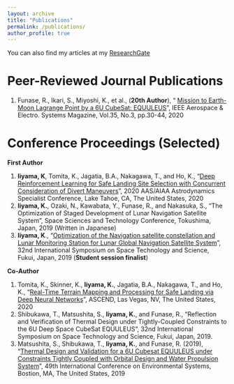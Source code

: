 ```yaml
---
layout: archive
title: "Publications"
permalink: /publications/
author_profile: true
---
```


You can also find my articles at my [ResearchGate](https://www.researchgate.net/profile/Keidai_Iiyama)

Peer-Reviewed Journal Publications
======
1. Funase, R., Ikari, S., Miyoshi, K., et al., (**20th Author**), “ [Mission to Earth-Moon Lagrange Point by a 6U CubeSat: EQUULEUS](https://ieeexplore.ieee.org/abstract/document/9076200)”, IEEE Aerospace & Electro. Systems Magazine, Vol.35, No.3, pp.30-44, 2020

Conference Proceedings (Selected)
======
**First Author**
1. **Iiyama, K**, Tomita, K., Jagatia, B.A., Nakagawa, T., and Ho, K., “[Deep Reinforcement Learning for Safe Landing Site Selection with Concurrent Consideration of Divert Maneuvers](/files/ASC_2020_iiyama.pdf)”, 2020 AAS/AIAA Astrodynamics Specialist Conference, Lake Tahoe, CA, The United States, 2020
2. **Iiyama, K.**, Ozaki, N., Kawabata, Y., Funase, R., and Nakasuka, S., “The Optimization of Staged Development of Lunar Navigation Satellite System”, Space Sciences and Technology Conference, Tokushima, Japan, 2019 (Written in Japanese)
3. **Iiyama, K**., “[Optimization of the Navigation satellite constellation and Lunar Monitoring Station for Lunar Global Navigation Satellite System](/files/ISTS2019.pdf)”, 32nd International Symposium on Space Technology and Science, Fukui, Japan, 2019 (**Student session finalist**)

**Co-Author**
1. Tomita, K., Skinner, K., **Iiyama, K.**, Jagatia, B.A., Nakagawa, T., and Ho, K., “[Real-Time Terrain Mapping and Processing for Safe Landing via Deep Neural Networks](https://arc.aiaa.org/doi/abs/10.2514/6.2020-4150)”, ASCEND, Las Vegas, NV, The United States, 2020 
2. Shibukawa, T., Matsushita, S., **Iiyama, K.**, and Funase, R., “Reflection and Verification of Thermal Design under Tightly-Coupled Constraints to the 6U Deep Space CubeSat EQUULEUS”, 32nd International Symposium on Space Technology and Science, Fukui, Japan, 2019.
3. Matsushita, S., Shibukawa, T., **Iiyama, K.**, and Funase, R. (2019), “[Thermal Design and Validation for a 6U Cubesat EQUULEUS under Constraints Tightly Coupled with Orbital Design and Water Propulsion System](https://ttu-ir.tdl.org/bitstream/handle/2346/84425/ICES-2019-193.pdf?sequence=1&isAllowed=y)”, 49th International Conference on Environmental Systems, Bostion, MA, The United States, 2019
